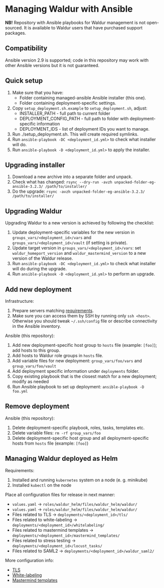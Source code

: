 # Managing Waldur with Ansible

**NB!** Repository with Ansible playbooks for Waldur management is not open-sourced. It is available to Waldur users
that have purchased support packages.

## Compatibility

Ansible version 2.9 is supported; code in this repository may work with other Ansible versions but it is not guaranteed.

## Quick setup

1. Make sure that you have:
    - Folder containing managed-ansible Ansible installer (this one).
    - Folder containing deployment-specific settings.
1. Copy `setup_deployment.sh.example` to `setup_deployment.sh`, adjust:
    - INSTALLER_PATH - full path to current folder
    - DEPLOYMENT_CONFIG_PATH - full path to folder with deployment-specific information
    - DEPLOYMENT_IDS - list of deployment IDs you want to manage.
1. Run ./setup_deployment.sh. This will create required symlinks.
1. Run `ansible-playbook -DC <deployment_id.yml>` to check what installer will do.
1. Run `ansible-playbook -D <deployment_id.yml>` to apply the installer.

## Upgrading installer

1. Download a new archive into a separate folder and unpack.
1. Check what has changed:
    `rsync --dry-run -avzh unpacked-folder-eg-ansible-3.2.3/ /path/to/installer/`
1. Do the upgrade:
    `rsync -avzh unpacked-folder-eg-ansible-3.2.3/ /path/to/installer/`

## Upgrading Waldur

Upgrading Waldur to a new version is achieved by following the checklist:

1. Update deployment-specific variables for the new version in `groups_vars/<deployment_id>/vars` and `groups_vars/<deployment_id>/vault` (if setting is private).
1. Update target version in `groups_vars/<deployment_id>/vars`: set `waldur_homeport_version` and `waldur_mastermind_version` to a new version of the Waldur release.
1. Run `ansible-playbook -DC <deployment_id.yml>` to check what installer will do during the upgrade.
1. Run `ansible-playbook -D <deployment_id.yml>` to perform an upgrade.

## Add new deployment

Infrastructure:

1. Prepare servers matching [requirements](https://github.com/waldur/waldur-docs/blob/master/docs/admin-guide/hardware-requirements/requirements.md).
1. Make sure you can access them by SSH by running only `ssh <host>`. Otherwise you should tweak `~/.ssh/config` file or describe connectivity in the Ansible inventory.

Ansible (this repository):

1. Add new deployment-specific host group to `hosts` file (example: `[foo]`); add hosts to this group.
1. Add hosts to Waldur role groups in `hosts` file.
1. Add variable files for new deployment: `group_vars/foo/vars` and `group_vars/foo/vault`
1. Add deployment specific information under `deployments` folder.
1. Copy existing playbook that is the closest match for a new deployment; modify as needed
1. Run Ansible playbook to set up deployment: `ansible-playbook -D foo.yml`

## Remove deployment

Ansible (this repository):

1. Delete deployment-specific playbook, roles, tasks, templates etc.
1. Delete variable files: `rm -rf group_vars/foo`
1. Delete deployment-specific host group and all deployment-specific hosts from `hosts` file (example: `[foo]`)

## Managing Waldur deployed as Helm

Requirements:

1. Installed and running `kubernetes` system on a node (e. g. minikube)
1. Installed `kubectl` on the node

Place all configuration files for release in next manner:

- `values.yaml` -> `roles/waldur_helm/files/waldur_helm/waldur/`
- `values.yaml` -> `roles/waldur_helm/files/waldur_helm/waldur/`
- Files related to TLS -> `deployments/<deployment_id>/tls/`
- Files related to white-labeling -> `deployments/<deployment_id>/whitelabeling/`
- Files related to mastermind templates -> `deployments/<deployment_id>/mastermind_templates/`
- Files related to stress testing -> `deployments/<deployment_id>/locust_tasks/`
- Files related to SAML2 -> `deployments/<deployment_id>/waldur_saml2/`

More configuration info:

- [TLS](https://github.com/opennode/waldur-helm/blob/master/docs/tls-config.md)
- [White-labeling](https://github.com/opennode/waldur-helm/blob/master/docs/whitelabeling.md)
- [Mastermind templates](https://github.com/opennode/waldur-helm/blob/master/docs/mastermind-templates.md)
